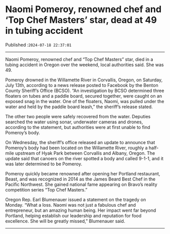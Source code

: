 # Naomi Pomeroy, renowned chef and ‘Top Chef Masters’ star, dead at 49 in tubing accident

Published :`2024-07-18 22:37:01`

---

Naomi Pomeroy, renowned chef and “Top Chef Masters” star, died in a tubing accident in Oregon over the weekend, local authorities said. She was 49.

Pomeroy drowned in the Willamette River in Corvallis, Oregon, on Saturday, July 13th, according to a news release posted to Facebook by the Benton County Sheriff’s Office (BCSO). “An investigation by BCSO determined three floaters on tubes and a paddle board, secured together, were caught on an exposed snag in the water. One of the floaters, Naomi, was pulled under the water and held by the paddle board leash,” the sheriff’s release stated.

The other two people were safely recovered from the water. Deputies searched the water using sonar, underwater cameras and drones, according to the statement, but authorities were at first unable to find Pomeroy’s body.

On Wednesday, the sheriff’s office released an update to announce that Pomeroy’s body had been located on the Willamette River, roughly a half-mile upstream of Hyak Park between Corvallis and Albany, Oregon. The update said that canoers on the river spotted a body and called 9-1-1, and it was later determined to be Pomeroy.

Pomeroy quickly became renowned after opening her Portland restaurant, Beast, and was recognized in 2014 as the James Beard Best Chef in the Pacific Northwest. She gained national fame appearing on Bravo’s reality competition series “Top Chef Masters.”

Oregon Rep. Earl Blumenauer issued a statement on the tragedy on Monday. “What a loss. Naomi was not just a fabulous chef and entrepreneur, but an amazing human being. Her impact went far beyond Portland, helping establish our leadership and reputation for food excellence. She will be greatly missed,” Blumenauer said.

---

